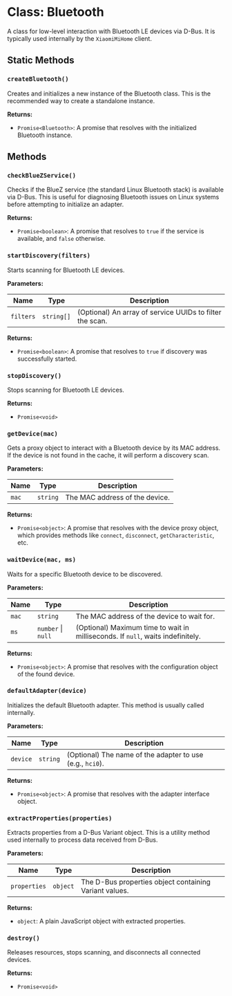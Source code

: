 # Class: Bluetooth

A class for low-level interaction with Bluetooth LE devices via D-Bus. It is
typically used internally by the `XiaomiMiHome` client.

## Static Methods

### `createBluetooth()`

Creates and initializes a new instance of the Bluetooth class. This is the
recommended way to create a standalone instance.

**Returns:**

- `Promise<Bluetooth>`: A promise that resolves with the initialized
  Bluetooth instance.

## Methods

### `checkBlueZService()`

Checks if the BlueZ service (the standard Linux Bluetooth stack) is
available via D-Bus. This is useful for diagnosing Bluetooth issues on Linux
systems before attempting to initialize an adapter.

**Returns:**

- `Promise<boolean>`: A promise that resolves to `true` if the service is
  available, and `false` otherwise.

### `startDiscovery(filters)`

Starts scanning for Bluetooth LE devices.

**Parameters:**

| Name      | Type       | Description                                              |
| --------- | ---------- | -------------------------------------------------------- |
| `filters` | `string[]` | (Optional) An array of service UUIDs to filter the scan. |

**Returns:**

- `Promise<boolean>`: A promise that resolves to `true` if discovery was
  successfully started.

### `stopDiscovery()`

Stops scanning for Bluetooth LE devices.

**Returns:**

- `Promise<void>`

### `getDevice(mac)`

Gets a proxy object to interact with a Bluetooth device by its MAC address.
If the device is not found in the cache, it will perform a discovery scan.

**Parameters:**

| Name  | Type     | Description                    |
| ----- | -------- | ------------------------------ |
| `mac` | `string` | The MAC address of the device. |

**Returns:**

- `Promise<object>`: A promise that resolves with the device proxy object,
  which provides methods like `connect`, `disconnect`, `getCharacteristic`, etc.

### `waitDevice(mac, ms)`

Waits for a specific Bluetooth device to be discovered.

**Parameters:**

| Name  | Type           | Description                                                        |
| ----- | -------------- | ------------------------------------------------------------------ |
| `mac` | `string`       | The MAC address of the device to wait for.                         |
| `ms`  | `number` \| `null` | (Optional) Maximum time to wait in milliseconds. If `null`, waits indefinitely. |

**Returns:**

- `Promise<object>`: A promise that resolves with the configuration object of
  the found device.

### `defaultAdapter(device)`

Initializes the default Bluetooth adapter. This method is usually called
internally.

**Parameters:**

| Name     | Type     | Description                                               |
| -------- | -------- | --------------------------------------------------------- |
| `device` | `string` | (Optional) The name of the adapter to use (e.g., `hci0`). |

**Returns:**

- `Promise<object>`: A promise that resolves with the adapter interface object.

### `extractProperties(properties)`

Extracts properties from a D-Bus Variant object. This is a utility method
used internally to process data received from D-Bus.

**Parameters:**

| Name         | Type     | Description                                           |
| ------------ | -------- | ----------------------------------------------------- |
| `properties` | `object` | The D-Bus properties object containing Variant values. |

**Returns:**

- `object`: A plain JavaScript object with extracted properties.

### `destroy()`

Releases resources, stops scanning, and disconnects all connected devices.

**Returns:**

- `Promise<void>`
